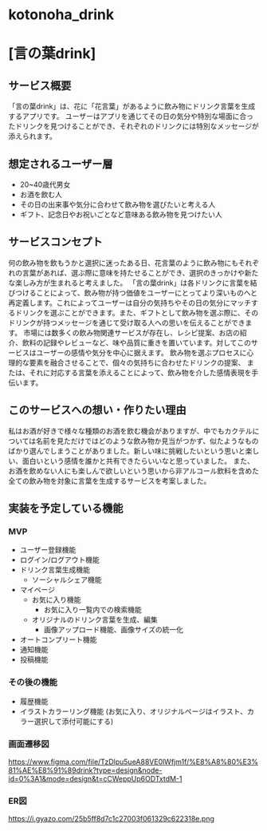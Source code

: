 # kotonoha_drink

# [言の葉drink]

## サービス概要
「言の葉drink」は、花に「花言葉」があるように飲み物にドリンク言葉を生成するアプリです。
ユーザーはアプリを通じてその日の気分や特別な場面に合ったドリンクを見つけることができ、それぞれのドリンクには特別なメッセージが添えられます。

## 想定されるユーザー層
* 20~40歳代男女
* お酒を飲む人
* その日の出来事や気分に合わせて飲み物を選びたいと考える人
* ギフト、記念日やお祝いごとなど意味ある飲み物を見つけたい人

## サービスコンセプト
何の飲み物を飲もうかと選択に迷ったある日、花言葉のように飲み物にもそれぞれの言葉があれば、選ぶ際に意味を持たせることができ、選択のきっかけや新たな楽しみ方が生まれると考えました。
「言の葉drink」は各ドリンクに言葉を結びつけることによって、飲み物が持つ価値をユーザーにとってより深いものへと再定義します。これによってユーザーは自分の気持ちやその日の気分にマッチするドリンクを選ぶことができます。また、ギフトとして飲み物を選ぶ際に、そのドリンクが持つメッセージを通じて受け取る人への思いを伝えることができます。
市場には数多くの飲み物関連サービスが存在し、レシピ提案、お店の紹介、飲料の記録やレビューなど、味や品質に重きを置いています。対してこのサービスはユーザーの感情や気分を中心に据えます。
飲み物を選ぶプロセスに心理的な要素を融合させることで、個々の気持ちに合わせたドリンクの提案、
または、それに対応する言葉を添えることによって、飲み物を介した感情表現を手伝います。

## このサービスへの想い・作りたい理由
私はお酒が好きで様々な種類のお酒を飲む機会がありますが、中でもカクテルについては名前を見ただけではどのような飲み物か見当がつかず、似たようなものばかり選んでしまうことがありました。新しい味に挑戦したいという思いと楽しい、面白いという感情を誰かと共有できたらいいなと思っていました。
また、お酒を飲めない人にも楽しんで欲しいという思いから非アルコール飲料を含めた全ての飲み物を対象に言葉を生成するサービスを考案しました。

## 実装を予定している機能
### MVP
* ユーザー登録機能
* ログイン/ログアウト機能
* ドリンク言葉生成機能
  * ソーシャルシェア機能
* マイページ
  * お気に入り機能
    * お気に入り一覧内での検索機能
  * オリジナルのドリンク言葉を生成、編集
    * 画像アップロード機能、画像サイズの統一化
* オートコンプリート機能
* 通知機能
* 投稿機能

### その後の機能
* 履歴機能
* イラストカラーリング機能
  (お気に入り、オリジナルページはイラスト、カラー選択して添付可能にする)

### 画面遷移図
https://www.figma.com/file/TzDlpu5ueA88VE0lWfjm1f/%E8%A8%80%E3%81%AE%E8%91%89drink?type=design&node-id=0%3A1&mode=design&t=cCWeppUp6ODTxtdM-1

### ER図
https://i.gyazo.com/25b5ff8d7c1c27003f061329c622318e.png